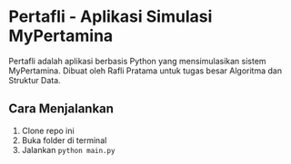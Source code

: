 # Pertafli - Aplikasi Simulasi MyPertamina

Pertafli adalah aplikasi berbasis Python yang mensimulasikan sistem MyPertamina. Dibuat oleh Rafli Pratama untuk tugas besar Algoritma dan Struktur Data.

## Cara Menjalankan

1. Clone repo ini
2. Buka folder di terminal
3. Jalankan `python main.py`
